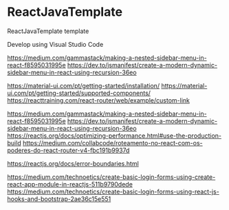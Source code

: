 # ReactJavaTemplate
ReactJavaTemplate template

Develop using Visual Studio Code 


https://medium.com/gammastack/making-a-nested-sidebar-menu-in-react-f8595031995e
https://dev.to/jsmanifest/create-a-modern-dynamic-sidebar-menu-in-react-using-recursion-36eo

https://material-ui.com/pt/getting-started/installation/
https://material-ui.com/pt/getting-started/supported-components/
https://reacttraining.com/react-router/web/example/custom-link

https://medium.com/gammastack/making-a-nested-sidebar-menu-in-react-f8595031995e
https://dev.to/jsmanifest/create-a-modern-dynamic-sidebar-menu-in-react-using-recursion-36eo
https://reactjs.org/docs/optimizing-performance.html#use-the-production-build
https://medium.com/collabcode/roteamento-no-react-com-os-poderes-do-react-router-v4-fbc191b9937d

https://reactjs.org/docs/error-boundaries.html

https://medium.com/technoetics/create-basic-login-forms-using-create-react-app-module-in-reactjs-511b9790dede
https://medium.com/technoetics/create-basic-login-forms-using-react-js-hooks-and-bootstrap-2ae36c15e551